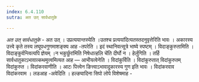 ```yaml
---
index: 6.4.110
sutra: अत उत् सार्वधातुके

---
```

_अत उत् सार्वधातुके_ - अत उत् । उप्रत्ययान्तस्येति ।उतश्च प्रत्यया॑दित्यतस्तदनुवृत्तेरिति भावः । अकारस्य उत्त्वे कृते तस्य लघूपधगुणमाशङ्क्य आह -तपरेति । इदं स्थानिवत्सूत्रे भाष्ये स्पष्टम् । विदाङ्कुरुतामिति । विदाङ्कुर्वन्त्वित्यपि ज्ञेयम् ।न भकुर्छुरा॑मिति निषेधात्हलि चे॑ति दीर्घो न । हेर्लुगिति । तर्हि सार्वधातुकाऽभावात्कथमुत्त्वमित्यत आह — आभीयत्वेनेति । विदांकुर्विति । विदांकुरुतात् विदांकुरुतम् विदांकुरुत । विदांकरवाणीति । आटः पित्त्वेन ङित्त्वाऽभावादुकारस्य गुण इति भावः । विदांकरवाव विदांकरवाम । लडआह -अवेदिति । हल्ङ्यादिना सिपो लोपे विशेषमाह - 